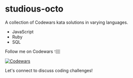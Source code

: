 # studious-octo

A collection of Codewars kata solutions in varying languages.

- JavaScript
- Ruby
- SQL

Follow me on Codewars 👇🏽

[![Codewars](https://www.codewars.com/users/lily_dev/badges/large)
](https://www.codewars.com/users/lily_dev)

Let's connect to discuss coding challenges!
